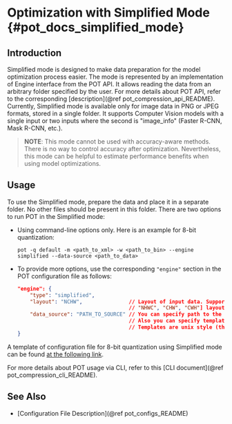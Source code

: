 # Optimization with Simplified Mode {#pot_docs_simplified_mode}

## Introduction

Simplified mode is designed to make data preparation for the model optimization process easier. The mode is represented by an implementation of Engine interface from the POT API. It allows reading the data from an arbitrary folder specified by the user. For more details about POT API, refer to the corresponding [description](@ref pot_compression_api_README). Currently, Simplified mode is available only for image data in PNG or JPEG formats, stored in a single folder. It supports Computer Vision models with a single input or two inputs where the second is "image_info" (Faster R-CNN, Mask R-CNN, etc.).

> **NOTE**: This mode cannot be used with accuracy-aware methods. There is no way to control accuracy after optimization. Nevertheless, this mode can be helpful to estimate performance benefits when using model optimizations.

## Usage

To use the Simplified mode, prepare the data and place it in a separate folder. No other files should be present in this folder. There are two options to run POT in the Simplified mode:

* Using command-line options only. Here is an example for 8-bit quantization:
  
  `pot -q default -m <path_to_xml> -w <path_to_bin> --engine simplified --data-source <path_to_data>`
* To provide more options, use the corresponding `"engine"` section in the POT configuration file as follows:
    ```json
    "engine": {
        "type": "simplified",
        "layout": "NCHW",               // Layout of input data. Supported ["NCHW",
                                        // "NHWC", "CHW", "CWH"] layout
        "data_source": "PATH_TO_SOURCE" // You can specify path to the directory with images 
                                        // Also you can specify template for file names to filter images to load.
                                        // Templates are unix style (this option is valid only in Simplified mode)
    }
    ```


A template of configuration file for 8-bit quantization using Simplified mode can be found [at the following link](https://github.com/openvinotoolkit/openvino/blob/master/tools/pot/configs/simplified_mode_template.json).

For more details about POT usage via CLI, refer to this [CLI document](@ref pot_compression_cli_README).

## See Also

 * [Configuration File Description](@ref pot_configs_README)